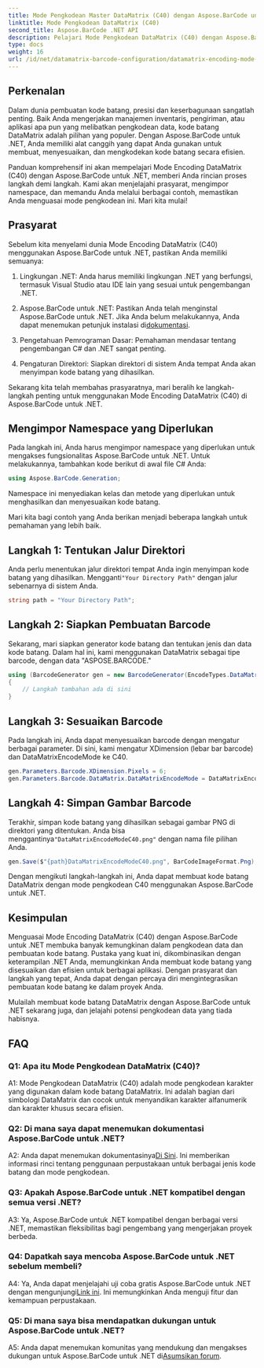 ```yaml
---
title: Mode Pengkodean Master DataMatrix (C40) dengan Aspose.BarCode untuk .NET
linktitle: Mode Pengkodean DataMatrix (C40)
second_title: Aspose.BarCode .NET API
description: Pelajari Mode Pengkodean DataMatrix (C40) dengan Aspose.BarCode untuk .NET. Buat kode batang khusus secara efisien. Jelajahi panduan langkah demi langkah.
type: docs
weight: 16
url: /id/net/datamatrix-barcode-configuration/datamatrix-encoding-mode-c40/
---
```

## Perkenalan

Dalam dunia pembuatan kode batang, presisi dan keserbagunaan sangatlah penting. Baik Anda mengerjakan manajemen inventaris, pengiriman, atau aplikasi apa pun yang melibatkan pengkodean data, kode batang DataMatrix adalah pilihan yang populer. Dengan Aspose.BarCode untuk .NET, Anda memiliki alat canggih yang dapat Anda gunakan untuk membuat, menyesuaikan, dan mengkodekan kode batang secara efisien.

Panduan komprehensif ini akan mempelajari Mode Encoding DataMatrix (C40) dengan Aspose.BarCode untuk .NET, memberi Anda rincian proses langkah demi langkah. Kami akan menjelajahi prasyarat, mengimpor namespace, dan memandu Anda melalui berbagai contoh, memastikan Anda menguasai mode pengkodean ini. Mari kita mulai!

## Prasyarat

Sebelum kita menyelami dunia Mode Encoding DataMatrix (C40) menggunakan Aspose.BarCode untuk .NET, pastikan Anda memiliki semuanya:

1. Lingkungan .NET: Anda harus memiliki lingkungan .NET yang berfungsi, termasuk Visual Studio atau IDE lain yang sesuai untuk pengembangan .NET.

2.  Aspose.BarCode untuk .NET: Pastikan Anda telah menginstal Aspose.BarCode untuk .NET. Jika Anda belum melakukannya, Anda dapat menemukan petunjuk instalasi di[dokumentasi](https://reference.aspose.com/barcode/net/).

3. Pengetahuan Pemrograman Dasar: Pemahaman mendasar tentang pengembangan C# dan .NET sangat penting.

4. Pengaturan Direktori: Siapkan direktori di sistem Anda tempat Anda akan menyimpan kode batang yang dihasilkan.

Sekarang kita telah membahas prasyaratnya, mari beralih ke langkah-langkah penting untuk menggunakan Mode Encoding DataMatrix (C40) di Aspose.BarCode untuk .NET.

## Mengimpor Namespace yang Diperlukan

Pada langkah ini, Anda harus mengimpor namespace yang diperlukan untuk mengakses fungsionalitas Aspose.BarCode untuk .NET. Untuk melakukannya, tambahkan kode berikut di awal file C# Anda:

```csharp
using Aspose.BarCode.Generation;
```

Namespace ini menyediakan kelas dan metode yang diperlukan untuk menghasilkan dan menyesuaikan kode batang.

Mari kita bagi contoh yang Anda berikan menjadi beberapa langkah untuk pemahaman yang lebih baik.

## Langkah 1: Tentukan Jalur Direktori

 Anda perlu menentukan jalur direktori tempat Anda ingin menyimpan kode batang yang dihasilkan. Mengganti`"Your Directory Path"` dengan jalur sebenarnya di sistem Anda.

```csharp
string path = "Your Directory Path";
```

## Langkah 2: Siapkan Pembuatan Barcode

Sekarang, mari siapkan generator kode batang dan tentukan jenis dan data kode batang. Dalam hal ini, kami menggunakan DataMatrix sebagai tipe barcode, dengan data "ASPOSE.BARCODE."

```csharp
using (BarcodeGenerator gen = new BarcodeGenerator(EncodeTypes.DataMatrix, "ASPOSE.BARCODE"))
{
    // Langkah tambahan ada di sini
}
```

## Langkah 3: Sesuaikan Barcode

Pada langkah ini, Anda dapat menyesuaikan barcode dengan mengatur berbagai parameter. Di sini, kami mengatur XDimension (lebar bar barcode) dan DataMatrixEncodeMode ke C40.

```csharp
gen.Parameters.Barcode.XDimension.Pixels = 6;
gen.Parameters.Barcode.DataMatrix.DataMatrixEncodeMode = DataMatrixEncodeMode.C40;
```

## Langkah 4: Simpan Gambar Barcode

 Terakhir, simpan kode batang yang dihasilkan sebagai gambar PNG di direktori yang ditentukan. Anda bisa menggantinya`"DataMatrixEncodeModeC40.png"` dengan nama file pilihan Anda.

```csharp
gen.Save($"{path}DataMatrixEncodeModeC40.png", BarCodeImageFormat.Png);
```

Dengan mengikuti langkah-langkah ini, Anda dapat membuat kode batang DataMatrix dengan mode pengkodean C40 menggunakan Aspose.BarCode untuk .NET.

## Kesimpulan

Menguasai Mode Encoding DataMatrix (C40) dengan Aspose.BarCode untuk .NET membuka banyak kemungkinan dalam pengkodean data dan pembuatan kode batang. Pustaka yang kuat ini, dikombinasikan dengan keterampilan .NET Anda, memungkinkan Anda membuat kode batang yang disesuaikan dan efisien untuk berbagai aplikasi. Dengan prasyarat dan langkah yang tepat, Anda dapat dengan percaya diri mengintegrasikan pembuatan kode batang ke dalam proyek Anda.

Mulailah membuat kode batang DataMatrix dengan Aspose.BarCode untuk .NET sekarang juga, dan jelajahi potensi pengkodean data yang tiada habisnya.

## FAQ

### Q1: Apa itu Mode Pengkodean DataMatrix (C40)?

A1: Mode Pengkodean DataMatrix (C40) adalah mode pengkodean karakter yang digunakan dalam kode batang DataMatrix. Ini adalah bagian dari simbologi DataMatrix dan cocok untuk menyandikan karakter alfanumerik dan karakter khusus secara efisien.

### Q2: Di mana saya dapat menemukan dokumentasi Aspose.BarCode untuk .NET?

 A2: Anda dapat menemukan dokumentasinya[Di Sini](https://reference.aspose.com/barcode/net/). Ini memberikan informasi rinci tentang penggunaan perpustakaan untuk berbagai jenis kode batang dan mode pengkodean.

### Q3: Apakah Aspose.BarCode untuk .NET kompatibel dengan semua versi .NET?

A3: Ya, Aspose.BarCode untuk .NET kompatibel dengan berbagai versi .NET, memastikan fleksibilitas bagi pengembang yang mengerjakan proyek berbeda.

### Q4: Dapatkah saya mencoba Aspose.BarCode untuk .NET sebelum membeli?

 A4: Ya, Anda dapat menjelajahi uji coba gratis Aspose.BarCode untuk .NET dengan mengunjungi[Link ini](https://releases.aspose.com/). Ini memungkinkan Anda menguji fitur dan kemampuan perpustakaan.

### Q5: Di mana saya bisa mendapatkan dukungan untuk Aspose.BarCode untuk .NET?

A5: Anda dapat menemukan komunitas yang mendukung dan mengakses dukungan untuk Aspose.BarCode untuk .NET di[Asumsikan forum](https://forum.aspose.com/c/barcode/13).